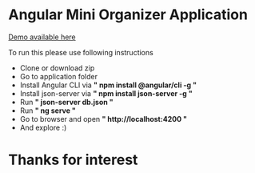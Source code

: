 # Angular Mini Organizer Application

[Demo available here](http://example.com)

To run this please use following instructions

  - Clone or download zip
  - Go to application folder
  - Install Angular CLI via **" npm install @angular/cli -g "**
  - Install json-server via **" npm install json-server -g "**
  - Run **" json-server db.json "**
  - Run **" ng serve "**
  - Go to browser and open **" http://localhost:4200 "**
  - And explore :)

# Thanks for interest
